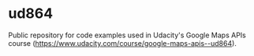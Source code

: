 # ud864
Public repository for code examples used in Udacity's Google Maps APIs course (https://www.udacity.com/course/google-maps-apis--ud864).
